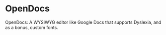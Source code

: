 # OpenDocs

OpenDocs: A WYSIWYG editor like Google Docs that supports Dyslexia, and as a bonus, custom fonts.
